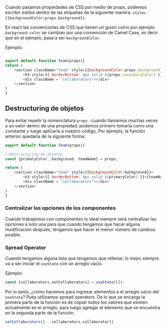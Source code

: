 Cuando pasamos propiedades de CSS por medio de props, podemos escribir estilos dentro de las etiquetas de la siguiente manera: `style={{backgroundColor:props.background}}`.

En react las convenciones de CSS que tienen un guión como por ejemplo `background-color` se cambian por una convención de Camel Case, es decir que en el ejemplo, pasa a ser `backgroundColor`.

Ejemplo:

```javascript

export default function Team(props){
return (
	<section className="team" style={{backgroundColor:props.background}}>
		<h3 style={{ borderBottom:`4px solid ${props.secondaryColor}`}}>{props.teamName}</h3>
		<div className = "collaborators"></div>
	</section>
)
}
```

## Destructuring de objetos

Para evitar repetir la nomenclatura `props.` cuando llamamos muchas veces a un valor dentro de una propiedad, podemos primero tomarla como una constante y luego aplicarla a nuestro código. Por ejemplo, la función anterior quedaría de la siguiente forma:

```javascript
export default function Team(props){

//Destructuring de objetos
const {primaryColor, background, teamName} = props;

return (
	<section className="team" style={{backgroundColor:background}}>
		<h3 style={{ borderBottom:`4px solid ${primaryColor}`}}>{teamName}</h3>
		<div className = "collaborators"></div>
	</section>
)
}
```

### Centralizar las opciones de los componentes

Cuando trabajemos con componentes lo ideal siempre será centralizar las opciones a solo una para que cuando tengamos que hacer alguna modificación después, tengamos que hacer el menor número de cambios posible.

### Spread Operator

Cuando tengamos alguna lista que tengamos que rellenar, lo mejor siempre va a ser iniciar el `useState` con un arreglo vacío.

Ejemplo:

```javascript
const [collaborators,setCollaborators] = useState([]);
```

Por lo tanto, ¿cómo hacemos para ingresar elementos a el arreglo vacío del `useState`? Pues utilizamos spread operators. De lo que se encarga la primera parte de la función es de copiar todos los valores que existen actualmente en el arreglo, para luego agregar el elemento que se encuentra en la segunda parte de la función.


```javascript
setCollaborators([...collaborators,collaborator])
```
